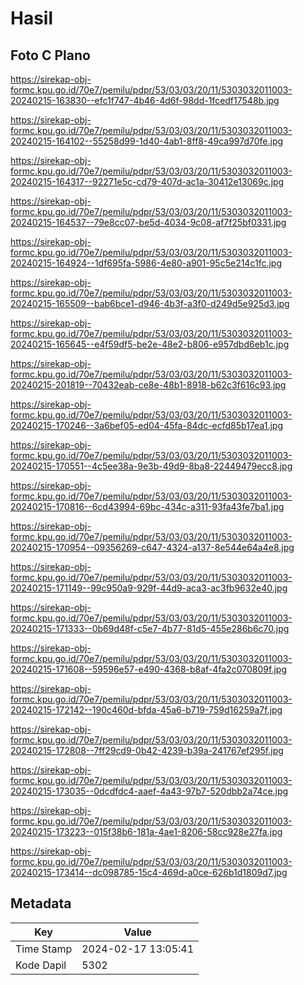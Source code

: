 # Hasil

## Foto C Plano

https://sirekap-obj-formc.kpu.go.id/70e7/pemilu/pdpr/53/03/03/20/11/5303032011003-20240215-163830--efc1f747-4b46-4d6f-98dd-1fcedf17548b.jpg

https://sirekap-obj-formc.kpu.go.id/70e7/pemilu/pdpr/53/03/03/20/11/5303032011003-20240215-164102--55258d99-1d40-4ab1-8ff8-49ca997d70fe.jpg

https://sirekap-obj-formc.kpu.go.id/70e7/pemilu/pdpr/53/03/03/20/11/5303032011003-20240215-164317--92271e5c-cd79-407d-ac1a-30412e13069c.jpg

https://sirekap-obj-formc.kpu.go.id/70e7/pemilu/pdpr/53/03/03/20/11/5303032011003-20240215-164537--79e8cc07-be5d-4034-9c08-af7f25bf0331.jpg

https://sirekap-obj-formc.kpu.go.id/70e7/pemilu/pdpr/53/03/03/20/11/5303032011003-20240215-164924--1df695fa-5986-4e80-a901-95c5e214c1fc.jpg

https://sirekap-obj-formc.kpu.go.id/70e7/pemilu/pdpr/53/03/03/20/11/5303032011003-20240215-165509--bab6bce1-d946-4b3f-a3f0-d249d5e925d3.jpg

https://sirekap-obj-formc.kpu.go.id/70e7/pemilu/pdpr/53/03/03/20/11/5303032011003-20240215-165645--e4f59df5-be2e-48e2-b806-e957dbd6eb1c.jpg

https://sirekap-obj-formc.kpu.go.id/70e7/pemilu/pdpr/53/03/03/20/11/5303032011003-20240215-201819--70432eab-ce8e-48b1-8918-b62c3f616c93.jpg

https://sirekap-obj-formc.kpu.go.id/70e7/pemilu/pdpr/53/03/03/20/11/5303032011003-20240215-170246--3a6bef05-ed04-45fa-84dc-ecfd85b17ea1.jpg

https://sirekap-obj-formc.kpu.go.id/70e7/pemilu/pdpr/53/03/03/20/11/5303032011003-20240215-170551--4c5ee38a-9e3b-49d9-8ba8-22449479ecc8.jpg

https://sirekap-obj-formc.kpu.go.id/70e7/pemilu/pdpr/53/03/03/20/11/5303032011003-20240215-170816--6cd43994-69bc-434c-a311-93fa43fe7ba1.jpg

https://sirekap-obj-formc.kpu.go.id/70e7/pemilu/pdpr/53/03/03/20/11/5303032011003-20240215-170954--09356269-c647-4324-a137-8e544e64a4e8.jpg

https://sirekap-obj-formc.kpu.go.id/70e7/pemilu/pdpr/53/03/03/20/11/5303032011003-20240215-171149--99c950a9-929f-44d9-aca3-ac3fb9632e40.jpg

https://sirekap-obj-formc.kpu.go.id/70e7/pemilu/pdpr/53/03/03/20/11/5303032011003-20240215-171333--0b69d48f-c5e7-4b77-81d5-455e286b6c70.jpg

https://sirekap-obj-formc.kpu.go.id/70e7/pemilu/pdpr/53/03/03/20/11/5303032011003-20240215-171608--59596e57-e490-4368-b8af-4fa2c070809f.jpg

https://sirekap-obj-formc.kpu.go.id/70e7/pemilu/pdpr/53/03/03/20/11/5303032011003-20240215-172142--190c460d-bfda-45a6-b719-759d16259a7f.jpg

https://sirekap-obj-formc.kpu.go.id/70e7/pemilu/pdpr/53/03/03/20/11/5303032011003-20240215-172808--7ff29cd9-0b42-4239-b39a-241767ef295f.jpg

https://sirekap-obj-formc.kpu.go.id/70e7/pemilu/pdpr/53/03/03/20/11/5303032011003-20240215-173035--0dcdfdc4-aaef-4a43-97b7-520dbb2a74ce.jpg

https://sirekap-obj-formc.kpu.go.id/70e7/pemilu/pdpr/53/03/03/20/11/5303032011003-20240215-173223--015f38b6-181a-4ae1-8206-58cc928e27fa.jpg

https://sirekap-obj-formc.kpu.go.id/70e7/pemilu/pdpr/53/03/03/20/11/5303032011003-20240215-173414--dc098785-15c4-469d-a0ce-626b1d1809d7.jpg


## Metadata

| Key        | Value               |
| ---------- | ------------------- |
| Time Stamp | 2024-02-17 13:05:41 |
| Kode Dapil | 5302                |



